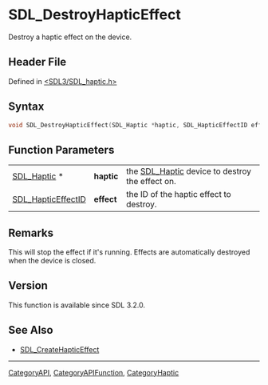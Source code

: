 # SDL_DestroyHapticEffect

Destroy a haptic effect on the device.

## Header File

Defined in [<SDL3/SDL_haptic.h>](https://github.com/libsdl-org/SDL/blob/main/include/SDL3/SDL_haptic.h)

## Syntax

```c
void SDL_DestroyHapticEffect(SDL_Haptic *haptic, SDL_HapticEffectID effect);
```

## Function Parameters

|                                          |            |                                                               |
| ---------------------------------------- | ---------- | ------------------------------------------------------------- |
| [SDL_Haptic](SDL_Haptic) *               | **haptic** | the [SDL_Haptic](SDL_Haptic) device to destroy the effect on. |
| [SDL_HapticEffectID](SDL_HapticEffectID) | **effect** | the ID of the haptic effect to destroy.                       |

## Remarks

This will stop the effect if it's running. Effects are automatically
destroyed when the device is closed.

## Version

This function is available since SDL 3.2.0.

## See Also

- [SDL_CreateHapticEffect](SDL_CreateHapticEffect)

----
[CategoryAPI](CategoryAPI), [CategoryAPIFunction](CategoryAPIFunction), [CategoryHaptic](CategoryHaptic)

